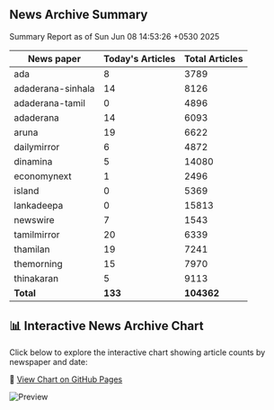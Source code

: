 <!-- @format -->

## News Archive Summary

Summary Report as of Sun Jun 08 14:53:26 +0530 2025

| News paper        | Today's Articles | Total Articles |
| ----------------- | ---------------- | -------------- |
| ada               | 8                | 3789           |
| adaderana-sinhala | 14               | 8126           |
| adaderana-tamil   | 0                | 4896           |
| adaderana         | 14               | 6093           |
| aruna             | 19               | 6622           |
| dailymirror       | 6                | 4872           |
| dinamina          | 5                | 14080          |
| economynext       | 1                | 2496           |
| island            | 0                | 5369           |
| lankadeepa        | 0                | 15813          |
| newswire          | 7                | 1543           |
| tamilmirror       | 20               | 6339           |
| thamilan          | 19               | 7241           |
| themorning        | 15               | 7970           |
| thinakaran        | 5                | 9113           |
| **Total**         | **133**          | **104362**     |

## 📊 Interactive News Archive Chart

Click below to explore the interactive chart showing article counts by newspaper and date:

🔗 [View Chart on GitHub Pages](https://itscharukadeshan.github.io/sl_news_archive_data/news_chart.html)

![Preview](https://itscharukadeshan.github.io/sl_news_archive_data/news_chart_preview.png)
